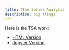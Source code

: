 ```yaml
---
title: TIme Series Analysis
description: big things
--- 
```


Here is the TSA work:
- [HTML Version](githubexample.html)
- [Jupyter Version](githubexample.ipynb)
